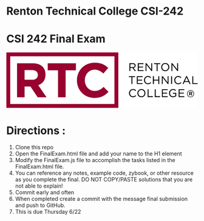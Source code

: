 # Renton Technical College CSI-242
# CSI 242 Final Exam
![](Images/logo.jpg)

# Directions :

1) Clone this repo
2) Open the FinalExam.html file and add your name to the H1 element
3) Modify the FinalExam.js file to accomplish the tasks listed in the FinalExam.html file.
4) You can reference any notes, example code, zybook, or other resource as you complete the final. DO NOT COPY/PASTE solutions that you are not able to explain!
5) Commit early and often
6) When completed create a commit with the message final submission and push to GitHub.
7) This is due Thursday 6/22
